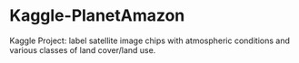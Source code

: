 # Kaggle-PlanetAmazon
Kaggle Project: label satellite image chips with atmospheric conditions and various classes of land cover/land use. 
